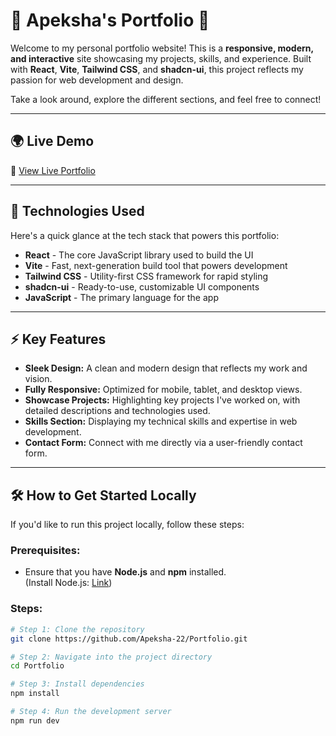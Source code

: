 # 🚀 **Apeksha's Portfolio** 🌟

Welcome to my personal portfolio website! This is a **responsive, modern, and interactive** site showcasing my projects, skills, and experience. Built with **React**, **Vite**, **Tailwind CSS**, and **shadcn-ui**, this project reflects my passion for web development and design. 

Take a look around, explore the different sections, and feel free to connect!

---

## 🌍 **Live Demo**

🔗 [View Live Portfolio](https://lovable.dev/projects/bc088c78-2bf4-4fa4-bd34-0f043fe6bfeb)

---

## 🔧 **Technologies Used**

Here's a quick glance at the tech stack that powers this portfolio:

- **React** - The core JavaScript library used to build the UI
- **Vite** - Fast, next-generation build tool that powers development
- **Tailwind CSS** - Utility-first CSS framework for rapid styling
- **shadcn-ui** - Ready-to-use, customizable UI components
- **JavaScript** - The primary language for the app

---

## ⚡ **Key Features**

- **Sleek Design:** A clean and modern design that reflects my work and vision.
- **Fully Responsive:** Optimized for mobile, tablet, and desktop views.
- **Showcase Projects:** Highlighting key projects I've worked on, with detailed descriptions and technologies used.
- **Skills Section:** Displaying my technical skills and expertise in web development.
- **Contact Form:** Connect with me directly via a user-friendly contact form.
  
---

## 🛠 **How to Get Started Locally**

If you'd like to run this project locally, follow these steps:

### Prerequisites:
- Ensure that you have **Node.js** and **npm** installed.  
  (Install Node.js: [Link](https://nodejs.org/))

### Steps:
```bash
# Step 1: Clone the repository
git clone https://github.com/Apeksha-22/Portfolio.git

# Step 2: Navigate into the project directory
cd Portfolio

# Step 3: Install dependencies
npm install

# Step 4: Run the development server
npm run dev
